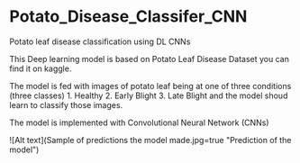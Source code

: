 # Potato_Disease_Classifer_CNN
Potato leaf disease classification using DL CNNs

This Deep learning model is based on Potato Leaf Disease Dataset you can find it on kaggle.

The model is fed with images of potato leaf being at one of three conditions (three classes)
	1. Healthy
	2. Early Blight
	3. Late Blight
and the model shoud learn to classify those images.

The model is implemented with Convolutional Neural Network (CNNs)

![Alt text](Sample of predictions the model made.jpg=true "Prediction of the model")
